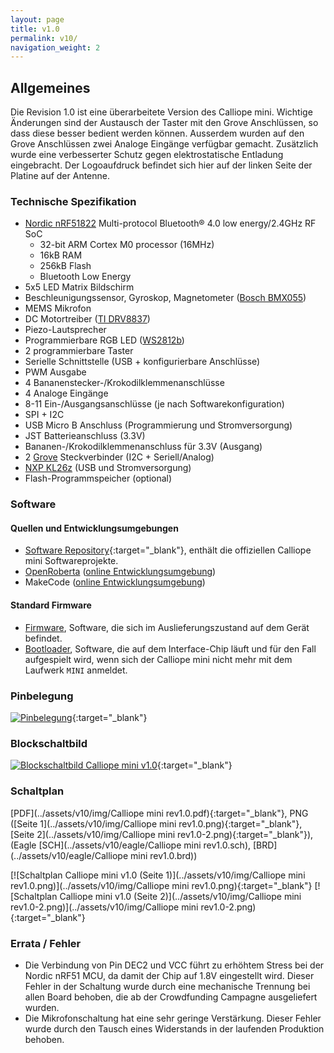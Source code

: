 ```yaml
---
layout: page
title: v1.0
permalink: v10/
navigation_weight: 2
---
```


## Allgemeines

Die Revision 1.0 ist eine überarbeitete Version des Calliope mini. Wichtige Änderungen sind der Austausch 
der Taster mit den Grove Anschlüssen, so dass diese besser bedient werden können. Ausserdem wurden auf den
Grove Anschlüssen zwei Analoge Eingänge verfügbar gemacht. Zusätzlich wurde eine verbesserter Schutz gegen
elektrostatische Entladung eingebracht. Der Logoaufdruck befindet sich hier auf der linken Seite
der Platine auf der Antenne.

### Technische Spezifikation  
  
* [Nordic nRF51822](https://www.nordicsemi.com/eng/Products/Bluetooth-low-energy/nRF51822) Multi-protocol Bluetooth® 4.0 low energy/2.4GHz RF SoC
    + 32-bit ARM Cortex M0 processor (16MHz)
    + 16kB RAM
    + 256kB Flash
    + Bluetooth Low Energy 
* 5x5 LED Matrix Bildschirm  
* Beschleunigungssensor, Gyroskop, Magnetometer ([Bosch BMX055](https://www.bosch-sensortec.com/bst/products/all_products/bmx055))
* MEMS Mikrofon
* DC Motortreiber ([TI DRV8837](http://www.ti.com/product/DRV8837))
* Piezo-Lautsprecher
* Programmierbare RGB LED ([WS2812b](https://cdn-shop.adafruit.com/datasheets/WS2812B.pdf))
* 2 programmierbare Taster
* Serielle Schnittstelle (USB + konfigurierbare Anschlüsse)
* PWM Ausgabe
* 4 Bananenstecker-/Krokodilklemmenanschlüsse
* 4 Analoge Eingänge
* 8-11 Ein-/Ausgangsanschlüsse (je nach Softwarekonfiguration)
* SPI + I2C
* USB Micro B Anschluss (Programmierung und Stromversorgung)
* JST Batterieanschluss (3.3V)
* Bananen-/Krokodilklemmenanschluss für 3.3V (Ausgang)
* 2 [Grove](http://wiki.seeed.cc/Grove_System/) Steckverbinder (I2C + Seriell/Analog)
* [NXP KL26z](http://www.nxp.com/products/microcontrollers-and-processors/arm-processors/kinetis-cortex-m-mcus/l-series-ultra-low-power-m0-plus/kinetis-kl2x-48-mhz-usb-ultra-low-power-microcontrollers-mcus-based-on-arm-cortex-m0-plus-core:KL2x?lang_cd=en) (USB und Stromversorgung)
* Flash-Programmspeicher (optional)

### Software

#### Quellen und Entwicklungsumgebungen

- [Software Repository](https://github.com/calliope-mini){:target="_blank"}, enthält die offiziellen Calliope mini Softwareprojekte.
- [OpenRoberta](https://github.com/OpenRoberta) ([online Entwicklungsumgebung](https://lab.open-roberta.org/))
- MakeCode ([online Entwicklungsumgebung](https://pxt.calliope.cc))

#### Standard Firmware

* [Firmware](https://github.com/calliope-mini/calliope-demo/releases/tag/v2.0), Software, die sich im Auslieferungszustand auf
dem Gerät befindet.
* [Bootloader](https://github.com/calliope-mini/production-test/releases/tag/bootloader-r1.0), Software, die auf dem Interface-Chip
läuft und für den Fall aufgespielt wird, wenn sich der Calliope mini nicht mehr mit dem Laufwerk `MINI` anmeldet.

### Pinbelegung

[![Pinbelegung](../assets/v10/img/Calliope_mini_1.0_pinout_fin.jpg)](../assets/v10/img/Calliope_mini_1.0_pinout_fin.jpg){:target="_blank"}

### Blockschaltbild

[![Blockschaltbild Calliope mini v1.0](../assets/v10/img/Calliope-mini-Blockschaltbild-01.png)](../assets/v10/img/Calliope-mini-Blockschaltbild-01.png){:target="_blank"}

### Schaltplan

[PDF](../assets/v10/img/Calliope mini rev1.0.pdf){:target="_blank"}, 
PNG ([Seite 1](../assets/v10/img/Calliope mini rev1.0.png){:target="_blank"}, [Seite 2](../assets/v10/img/Calliope mini rev1.0-2.png){:target="_blank"}),
(Eagle [SCH](../assets/v10/eagle/Calliope mini rev1.0.sch), [BRD](../assets/v10/eagle/Calliope mini rev1.0.brd))

[![Schaltplan Calliope mini v1.0 (Seite 1)](../assets/v10/img/Calliope mini rev1.0.png)](../assets/v10/img/Calliope mini rev1.0.png){:target="_blank"}
[![Schaltplan Calliope mini v1.0 (Seite 2)](../assets/v10/img/Calliope mini rev1.0-2.png)](../assets/v10/img/Calliope mini rev1.0-2.png){:target="_blank"}

### Errata / Fehler

* Die Verbindung von Pin DEC2 und VCC führt zu erhöhtem Stress bei der Nordic nRF51 MCU, da damit der Chip auf 1.8V eingestellt wird. Dieser Fehler in der Schaltung wurde durch eine mechanische Trennung bei allen Board behoben, die ab der Crowdfunding Campagne ausgeliefert wurden. 
* Die Mikrofonschaltung hat eine sehr geringe Verstärkung. Dieser Fehler wurde durch den Tausch eines Widerstands in der laufenden Produktion behoben.  
